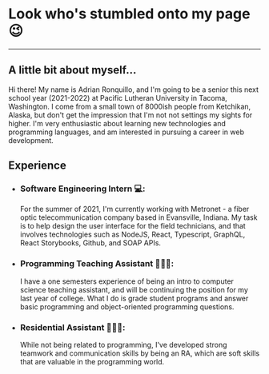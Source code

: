 # Look who's stumbled onto my page 😉
---
## A little bit about myself...
Hi there! My name is Adrian Ronquillo, and I'm going to be a senior this next school year (2021-2022) at Pacific Lutheran University in Tacoma, Washington. I come from a small town of 8000ish people from Ketchikan, Alaska, but don't get the impression that I'm not not settings my sights for higher. I'm very enthusiastic about learning new technologies and programming languages, and am interested in pursuing a career in web development.

## Experience
- ### Software Engineering Intern 💻: 
    For the summer of 2021, I'm currently working with Metronet - a fiber optic telecommunication company based in Evansville, Indiana. My task is to help design the user interface for the field technicians, and that involves technologies such as NodeJS, React, Typescript, GraphQL, React Storybooks, Github, and SOAP APIs.
- ### Programming Teaching Assistant 👨🏽‍🏫:
    I have a one semesters experience of being an intro to computer science teaching assistant, and will be continuing the position for my last year of college. What I do is grade student programs and answer basic programming and object-oriented programming questions.
- ### Residential Assistant 👮🏽‍♂️:
    While not being related to programming, I've developed strong teamwork and communication skills by being an RA, which are soft skills that are valuable in the programming world.
<!--
**ronquiaj/ronquiaj** is a ✨ _special_ ✨ repository because its `README.md` (this file) appears on your GitHub profile.

Here are some ideas to get you started:

- 🔭 I’m currently working on ...
- 🌱 I’m currently learning ...
- 👯 I’m looking to collaborate on ...
- 🤔 I’m looking for help with ...
- 💬 Ask me about ...
- 📫 How to reach me: ...
- 😄 Pronouns: ...
- ⚡ Fun fact: ...
-->
